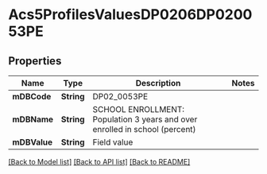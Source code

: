 # Acs5ProfilesValuesDP0206DP020053PE

## Properties
Name | Type | Description | Notes
------------ | ------------- | ------------- | -------------
**mDBCode** | **String** | DP02_0053PE | 
**mDBName** | **String** | SCHOOL ENROLLMENT: Population 3 years and over enrolled in school (percent) | 
**mDBValue** | **String** | Field value | 

[[Back to Model list]](../README.md#documentation-for-models) [[Back to API list]](../README.md#documentation-for-api-endpoints) [[Back to README]](../README.md)


